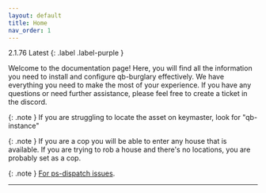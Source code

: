 ```yaml
---
layout: default
title: Home
nav_order: 1
---
```


2.1.76 Latest
{: .label .label-purple }

Welcome to the documentation page! Here, you will find all the information you need to install and configure qb-burglary effectively. We have everything you need to make the most of your experience. If you have any questions or need further assistance, please feel free to create a ticket in the discord.

{: .note }
If you are struggling to locate the asset on keymaster, look for "qb-instance"

{: .note }
If you are a cop you will be able to enter any house that is available. If you are trying to rob a house and there's no locations, you are probably set as a cop.

{: .note }
[For ps-dispatch issues](https://mknzz.github.io/burglary-docs/config.html#adding-or-changing-dispatch-alerts).

----
[Just the Docs]: https://just-the-docs.github.io/just-the-docs/
[GitHub Pages]: https://docs.github.com/en/pages
[README]: https://github.com/just-the-docs/just-the-docs-template/blob/main/README.md
[Jekyll]: https://jekyllrb.com
[GitHub Pages / Actions workflow]: https://github.blog/changelog/2022-07-27-github-pages-custom-github-actions-workflows-beta/
[use this template]: https://github.com/just-the-docs/just-the-docs-template/generate
